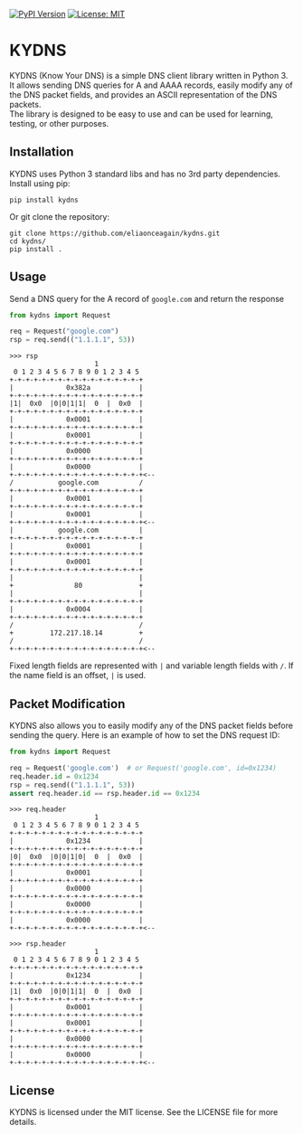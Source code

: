 [![PyPI Version][pypi-image]][pypi-url]
[![License: MIT](https://img.shields.io/badge/License-MIT-yellow.svg)](https://opensource.org/licenses/MIT)

[pypi-image]: https://img.shields.io/pypi/v/kydns
[pypi-url]: https://pypi.org/project/kydns

# KYDNS

KYDNS (Know Your DNS) is a simple DNS client library written in Python 3. 
It allows sending DNS queries for A and AAAA records, easily modify any of the DNS packet fields, and provides an ASCII representation of the DNS packets.  
The library is designed to be easy to use and can be used for learning, testing, or other purposes.

## Installation

KYDNS uses Python 3 standard libs and has no 3rd party dependencies. Install using pip:
```shell
pip install kydns
```
Or git clone the repository:
```shell
git clone https://github.com/eliaonceagain/kydns.git
cd kydns/
pip install .
```

## Usage

Send a DNS query for the A record of `google.com` and return the response

```python
from kydns import Request

req = Request("google.com")
rsp = req.send(("1.1.1.1", 53))
```
```text
>>> rsp
                     1
 0 1 2 3 4 5 6 7 8 9 0 1 2 3 4 5
+-+-+-+-+-+-+-+-+-+-+-+-+-+-+-+-+
|             0x382a            |
+-+-+-+-+-+-+-+-+-+-+-+-+-+-+-+-+
|1|  0x0  |0|0|1|1|  0  |  0x0  |
+-+-+-+-+-+-+-+-+-+-+-+-+-+-+-+-+
|             0x0001            |
+-+-+-+-+-+-+-+-+-+-+-+-+-+-+-+-+
|             0x0001            |
+-+-+-+-+-+-+-+-+-+-+-+-+-+-+-+-+
|             0x0000            |
+-+-+-+-+-+-+-+-+-+-+-+-+-+-+-+-+
|             0x0000            |
+-+-+-+-+-+-+-+-+-+-+-+-+-+-+-+-+<--
/           google.com          /
+-+-+-+-+-+-+-+-+-+-+-+-+-+-+-+-+
|             0x0001            |
+-+-+-+-+-+-+-+-+-+-+-+-+-+-+-+-+
|             0x0001            |
+-+-+-+-+-+-+-+-+-+-+-+-+-+-+-+-+<--
|           google.com          |
+-+-+-+-+-+-+-+-+-+-+-+-+-+-+-+-+
|             0x0001            |
+-+-+-+-+-+-+-+-+-+-+-+-+-+-+-+-+
|             0x0001            |
+-+-+-+-+-+-+-+-+-+-+-+-+-+-+-+-+
|                               |
+               80              +
|                               |
+-+-+-+-+-+-+-+-+-+-+-+-+-+-+-+-+
|             0x0004            |
+-+-+-+-+-+-+-+-+-+-+-+-+-+-+-+-+
/                               /
+         172.217.18.14         +
/                               /
+-+-+-+-+-+-+-+-+-+-+-+-+-+-+-+-+<--
```

Fixed length fields are represented with `|` and variable length fields with `/`. If the name field is an offset, `|` is used.

## Packet Modification

KYDNS also allows you to easily modify any of the DNS packet fields before sending the query. 
Here is an example of how to set the DNS request ID:

```python
from kydns import Request

req = Request('google.com')  # or Request('google.com', id=0x1234)
req.header.id = 0x1234  
rsp = req.send(("1.1.1.1", 53))
assert req.header.id == rsp.header.id == 0x1234
```
```text
>>> req.header
                     1
 0 1 2 3 4 5 6 7 8 9 0 1 2 3 4 5
+-+-+-+-+-+-+-+-+-+-+-+-+-+-+-+-+
|             0x1234            |
+-+-+-+-+-+-+-+-+-+-+-+-+-+-+-+-+
|0|  0x0  |0|0|1|0|  0  |  0x0  |
+-+-+-+-+-+-+-+-+-+-+-+-+-+-+-+-+
|             0x0001            |
+-+-+-+-+-+-+-+-+-+-+-+-+-+-+-+-+
|             0x0000            |
+-+-+-+-+-+-+-+-+-+-+-+-+-+-+-+-+
|             0x0000            |
+-+-+-+-+-+-+-+-+-+-+-+-+-+-+-+-+
|             0x0000            |
+-+-+-+-+-+-+-+-+-+-+-+-+-+-+-+-+<--

>>> rsp.header
                     1
 0 1 2 3 4 5 6 7 8 9 0 1 2 3 4 5
+-+-+-+-+-+-+-+-+-+-+-+-+-+-+-+-+
|             0x1234            |
+-+-+-+-+-+-+-+-+-+-+-+-+-+-+-+-+
|1|  0x0  |0|0|1|1|  0  |  0x0  |
+-+-+-+-+-+-+-+-+-+-+-+-+-+-+-+-+
|             0x0001            |
+-+-+-+-+-+-+-+-+-+-+-+-+-+-+-+-+
|             0x0001            |
+-+-+-+-+-+-+-+-+-+-+-+-+-+-+-+-+
|             0x0000            |
+-+-+-+-+-+-+-+-+-+-+-+-+-+-+-+-+
|             0x0000            |
+-+-+-+-+-+-+-+-+-+-+-+-+-+-+-+-+<--
```

## License

KYDNS is licensed under the MIT license. See the LICENSE file for more details.
